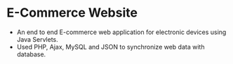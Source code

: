 # E-Commerce Website

- An end to end E-commerce web application for electronic devices using Java Servlets.
- Used PHP, Ajax, MySQL and JSON to synchronize web data with database.

